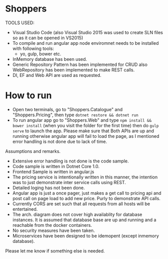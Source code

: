 # Shoppers

TOOLS USED:
* Visual Studio Code (also Visual Studio 2015 was used to create SLN files so as it can be opened in VS2015)
* To compile and run angular app node enviromnet needs to be installed with following tools:
  * yo, gulp, bower etc.
* InMemory database has been used.
* Generic Repository Pattern has been implemented for CRUD also WebRepository has been implemented to make REST calls.
* DI, EF and Web API are used as requested.

# How to run
* Open two terminals, go to "Shoppers.Catalogue" and "Shoppers.Pricing", then type `dotnet restore && dotnet run`
* To run angular app go to "Shoppers.Web" and type `npm install && bower install` (when you visit the folder for the first time) then do `gulp serve` to launch the app. Please make sure that Both APIs are up and running otherwise angular app will fail to load the page, as I mentioned error handling is not done due to lack of time.

Assumptions and remarks.

* Extensive error handling is not done is the code sample.
* Code sample is written in Dotnet Core 1.0.
* Frontend Sample is written in angular.js
* The pricing service is intentionally written in this manner, the intention was to just demonstrate inter service calls using REST.
* Detailed loging has not been done.
* Angular app is just a once pager, just makes a get call to pricing api and post call on page load to add new price. Purly to demonstrate API calls.
* Currently CORS are set such that all requests from all hosts will be entertained.
* The arch. diagram does not cover high availablity for database instances. It is assumed that database base are up and running and a reachable from the docker containers.
* No security measures have been taken.
* Microservices have been designed to be idemopent (except inmemory database).


Please let me know if something else is needed.
